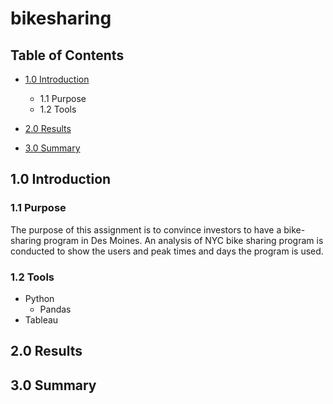# bikesharing

## Table of Contents
- [1.0 Introduction](#Introduction)
  * 1.1 Purpose
  * 1.2 Tools
- [2.0 Results](#Results)
 
- [3.0 Summary](#Summary)


<a name="Introduction"></a>
## 1.0 Introduction

### 1.1 Purpose
The purpose of this assignment is to convince investors to have a bike-sharing program in Des Moines. An analysis of NYC bike sharing program is conducted to show the users and peak times and days the program is used. 

### 1.2 Tools
- Python
  - Pandas
- Tableau
 
<a name="#Results"></a>
## 2.0 Results


<a name="#Summary"></a>
## 3.0 Summary

